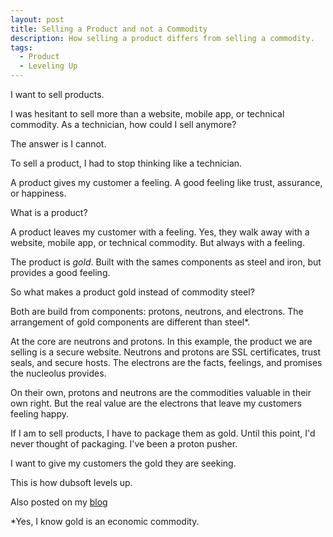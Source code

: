 ```yaml
---
layout: post
title: Selling a Product and not a Commodity
description: How selling a product differs from selling a commodity.
tags:
  - Product
  - Leveling Up
---
```


I want to sell products.


I was hesitant to sell more than a website, mobile app, or technical commodity. As a technician, how could I sell anymore?

The answer is I cannot.

To sell a product, I had to stop thinking like a technician.

A product gives my customer a feeling. A  good feeling like trust, assurance, or happiness.

What is a product?

A product leaves my customer with a feeling. Yes, they walk away with a website, mobile app, or technical commodity. But always with a feeling.

The product is _gold_. Built with the sames components as steel and iron, but provides a good feeling.

So what makes a product gold instead of commodity steel?

Both are build from components: protons, neutrons, and electrons. The arrangement of gold components are different than steel\*.

At the core are neutrons and protons. In this example, the product we are selling is a secure website. Neutrons and protons are SSL certificates, trust seals, and secure hosts. The electrons are the facts, feelings, and promises the nucleolus provides.

On their own, protons and neutrons are the commodities valuable in their own right. But the real value are the electrons that leave my customers feeling happy.

If I am to sell products, I have to package them as gold. Until this point, I'd never thought of packaging. I've been a proton pusher.

I want to give my customers the gold they are seeking.

This is how dubsoft levels up.

Also posted on my [blog](http://www.wlaurance.com/2015/07/selling-a-product-and-not-a-commodity/)

\*Yes, I know gold is an economic commodity.

